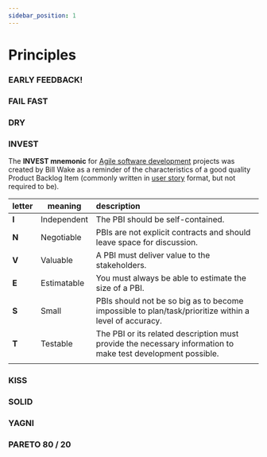 ```yaml
---
sidebar_position: 1
---
```


# Principles

### EARLY FEEDBACK!

### FAIL FAST

### DRY

### INVEST

The **INVEST mnemonic** for [Agile software development](https://en.wikipedia.org/wiki/Agile_software_development "Agile software development") projects was created by Bill Wake as a reminder of the characteristics of a good quality Product Backlog Item (commonly written in [user story](https://en.wikipedia.org/wiki/User_story "User story") format, but not required to be).

| letter | meaning     | description                                                                                                  |
| ------ | ----------- |:------------------------------------------------------------------------------------------------------------ |
| **I**  | Independent | The PBI should be self-contained.                                                                            |
| **N**  | Negotiable  | PBIs are not explicit contracts and should leave space for discussion.                                       |
| **V**  | Valuable    | A PBI must deliver value to the stakeholders.                                                                |
| **E**  | Estimatable | You must always be able to estimate the size of a PBI.                                                       |
| **S**  | Small       | PBIs should not be so big as to become impossible to plan/task/prioritize within a level of accuracy.        |
| **T**  | Testable    | The PBI or its related description must provide the necessary information to make test development possible. |
|        |             |                                                                                                              |

### KISS

### SOLID

### YAGNI

### PARETO 80 / 20

